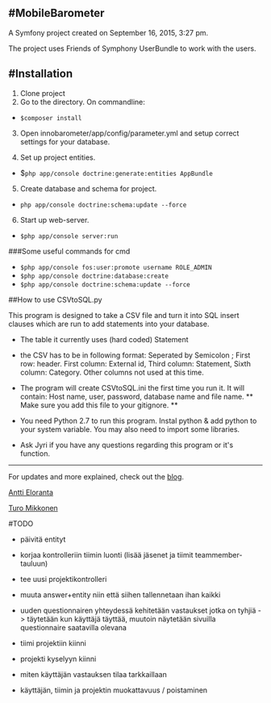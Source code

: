 #MobileBarometer
---

A Symfony project created on September 16, 2015, 3:27 pm.

The project uses Friends of Symphony UserBundle to work with the users.

#Installation
---
1. Clone project
2. Go to the directory. On commandline:
  + `$composer install`

3. Open innobarometer/app/config/parameter.yml and setup correct settings for your database.

4. Set up project entities.
  + $`php app/console doctrine:generate:entities AppBundle`

5. Create database and schema for project.
  + `php app/console doctrine:schema:update --force`

6. Start up web-server.
  + `$php app/console server:run`

###Some useful commands for cmd
+ `$php app/console fos:user:promote username ROLE_ADMIN`  
+ `$php app/console doctrine:database:create`  
+ `$php app/console doctrine:schema:update --force`  


##How to use CSVtoSQL.py

This program is designed to take a CSV file and turn it into SQL insert clauses which are run to add statements into your database.

- The table it currently uses (hard coded) Statement
- the CSV has to be in following format: 
  Seperated by Semicolon ;
  First row: header. 
  First column: External id, Third column: Statement, Sixth column: Category. Other columns not used at this time.

- The program will create CSVtoSQL.ini the first time you run it. It will contain: Host name, user, password, database name and file name. ** Make sure you add this file to your gitignore. **
- You need Python 2.7 to run this program. Instal python & add python to your system variable. You may also need to import some libraries. 

- Ask Jyri if you have any questions regarding this program or it's function.

---

For updates and more explained, check  out the [blog](https://slothfuldesigns.wordpress.com).

[Antti Eloranta](https://anttieloranta.wordpress.com)

[Turo Mikkonen](https://turomikkonen.wordpress.com)

#TODO

+ päivitä entityt
+ korjaa kontrolleriin tiimin luonti (lisää jäsenet ja tiimit teammember-tauluun)
+ tee uusi projektikontrolleri
+ muuta answer+entity niin että siihen tallennetaan ihan kaikki
+ uuden questionnairen yhteydessä kehitetään vastaukset jotka on tyhjiä -> täytetään kun käyttäjä täyttää, muutoin näytetään sivuilla questionnaire saatavilla olevana

+ tiimi projektiin kiinni
+ projekti kyselyyn kiinni
+ miten käyttäjän vastauksen tilaa tarkkaillaan
+ käyttäjän, tiimin ja projektin muokattavuus / poistaminen




